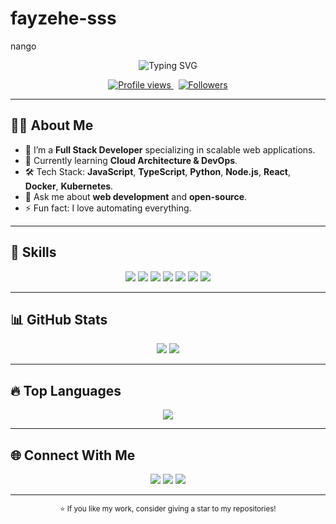 # fayzehe-sss
nango
<!-- Profile README Template -->
<!-- Replace YOUR_USERNAME with your actual GitHub username -->

<!-- Header with typing animation -->
<p align="center">
  <img src="https://readme-typing-svg.herokuapp.com?font=Fira+Code&size=28&duration=3000&pause=1000&color=00F700&center=true&vCenter=true&width=820&lines=Hi+there!+I'm+YOUR_USERNAME;Full+Stack+Developer;Open+Source+Contributor;Tech+Enthusiast" alt="Typing SVG" />
</p>

<!-- Badges -->
<p align="center">
  <a href="https://github.com/YOUR_USERNAME">
    <img src="https://komarev.com/ghpvc/?username=YOUR_USERNAME&color=brightgreen" alt="Profile views" />
  </a>
  &nbsp;
  <a href="https://github.com/YOUR_USERNAME?tab=followers">
    <img src="https://img.shields.io/github/followers/YOUR_USERNAME?label=Followers&style=social" alt="Followers" />
  </a>
</p>

---

## 👨‍💻 About Me
- 💼 I’m a **Full Stack Developer** specializing in scalable web applications.
- 🌱 Currently learning **Cloud Architecture & DevOps**.
- 🛠 Tech Stack: **JavaScript**, **TypeScript**, **Python**, **Node.js**, **React**, **Docker**, **Kubernetes**.
- 💬 Ask me about **web development** and **open-source**.
- ⚡ Fun fact: I love automating everything.

---

## 🚀 Skills

<p align="center">
  <img src="https://img.shields.io/badge/JavaScript-F7DF1E?logo=javascript&logoColor=black" />
  <img src="https://img.shields.io/badge/TypeScript-3178C6?logo=typescript&logoColor=white" />
  <img src="https://img.shields.io/badge/Python-3776AB?logo=python&logoColor=white" />
  <img src="https://img.shields.io/badge/React-61DAFB?logo=react&logoColor=black" />
  <img src="https://img.shields.io/badge/Node.js-339933?logo=node.js&logoColor=white" />
  <img src="https://img.shields.io/badge/Docker-2496ED?logo=docker&logoColor=white" />
  <img src="https://img.shields.io/badge/Kubernetes-326CE5?logo=kubernetes&logoColor=white" />
</p>

---

## 📊 GitHub Stats

<p align="center">
  <img src="https://github-readme-stats.vercel.app/api?username=YOUR_USERNAME&show_icons=true&theme=tokyonight&count_private=true" />
  <img src="https://github-readme-streak-stats.herokuapp.com?user=YOUR_USERNAME&theme=tokyonight&hide_border=true" />
</p>

---

## 🔥 Top Languages
<p align="center">
  <img src="https://github-readme-stats.vercel.app/api/top-langs/?username=YOUR_USERNAME&layout=compact&theme=tokyonight" />
</p>

---

## 🌐 Connect With Me

<p align="center">
  <a href="mailto:youremail@example.com"><img src="https://img.shields.io/badge/Email-D14836?logo=gmail&logoColor=white" /></a>
  <a href="https://www.linkedin.com/in/YOUR_LINKEDIN"><img src="https://img.shields.io/badge/LinkedIn-0A66C2?logo=linkedin&logoColor=white" /></a>
  <a href="https://twitter.com/YOUR_TWITTER"><img src="https://img.shields.io/badge/Twitter-1DA1F2?logo=twitter&logoColor=white" /></a>
</p>

---

<p align="center">
  <sub>⭐ If you like my work, consider giving a star to my repositories!</sub>
</p>

